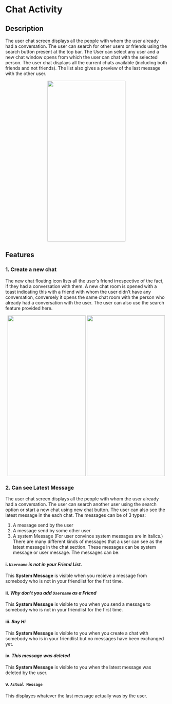 # Chat Activity

## Description 
The user chat screen displays all the people with whom the user already had a conversation. The user can search for other users or friends using the search button present at the top bar. The User can select any user and a new chat window opens from which the user can chat with the selected person. The user chat displays all the current chats available (including both friends and not friends). The list also gives a preview of the last message with the other user.

<p align="center">
    
 <img width="243" height="500" src="https://user-images.githubusercontent.com/53811147/123051304-43b5e180-d41f-11eb-8b3a-146d2c28ea05.png" > 
</p>

## Features
### 1. Create a new chat
The new chat floating icon lists all the user’s friend irrespective of the fact, if they had a conversation with them. A new chat room is opened with a toast indicating this with a friend with whom the user didn’t have any conversation, conversely it opens the same chat room with the person who already had a conversation with the user. The user can also use the search feature provided here.

<p align="center">
    
 <img width="243" height="500" src="https://user-images.githubusercontent.com/53811147/123051908-dc4c6180-d41f-11eb-9042-7b634bb9feb6.png" > 
    <img width="243" height="500" src="https://user-images.githubusercontent.com/53811147/123051916-deaebb80-d41f-11eb-920e-2cd27aabb020.png" > 
</p>

### 2. Can see Latest Message
The user chat screen displays all the people with whom the user already had a conversation. The user can search another user using the search option or start a new chat using new chat button. The user can also see the latest message in the each chat. The messages can be of 3 types:
1. A message send by the user
2. A message send by some other user
3. A system Message (For user convince system messages are in italics.)
There are many different kinds of messages that a user can see as the latest message in the chat section. These messages can be system message or user message. The messages can be:
#### i. *```Username``` is not in your Friend List.* 
This **System Message** is visible when you recieve a message from somebody who is not in your friendlist for the first time.  
#### ii. *Why don't you add ```Username``` as a Friend* 
This **System Message** is visible to you when you send a message to somebody who is not in your friendlist for the first time. 
#### iii. *Say Hi* 
This **System Message** is visible to you when you create a chat with somebody who is in your friendlist but no messages have been exchanged yet. 
#### iv. *This message was deleted* 
This **System Message** is visible to you when the latest message was deleted by the user. 
#### v. ```Actual Message```
This displayes whatever the last message actually was by the user.

